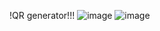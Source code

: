 !QR generator!!!
![image](https://github.com/tungtrieu0801/QR_generator/assets/126808438/50820fc3-9a4a-4604-aa01-9d6ba7dc9edb)  ![image](https://github.com/tungtrieu0801/QR_generator/assets/126808438/6a669d0c-41eb-4817-90d9-b2d40d0836cd)

